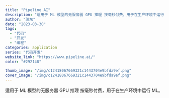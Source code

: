 ```yaml
---
title: "Pipeline AI"
description: "适用于 ML 模型的无服务器 GPU 推理 按毫秒付费，用于在生产环境中运行 ML。"
author: "瑞东"
date: "2023-03-30"
tags:
  - "代码"
  - "开发"
  - "编程"
categories: application
series: "代码开发"
website_link: "https://www.pipeline.ai/"
color: "#292148"

thumb_image: "/img/c12418067669321c1443704e9bfda9ef.png"
cover_image: "/img/c12418067669321c1443704e9bfda9ef.png"
---
```


适用于 ML 模型的无服务器 GPU 推理 按毫秒付费，用于在生产环境中运行 ML。